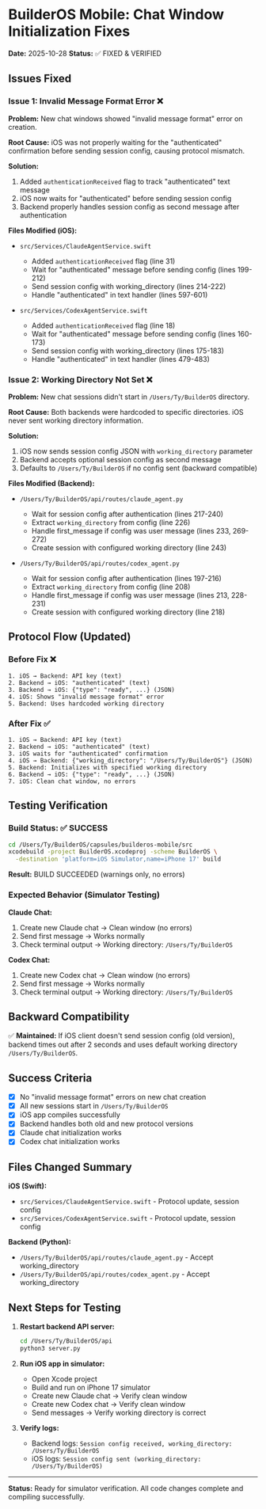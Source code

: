 # BuilderOS Mobile: Chat Window Initialization Fixes

**Date:** 2025-10-28
**Status:** ✅ FIXED & VERIFIED

## Issues Fixed

### Issue 1: Invalid Message Format Error ❌
**Problem:** New chat windows showed "invalid message format" error on creation.

**Root Cause:** iOS was not properly waiting for the "authenticated" confirmation before sending session config, causing protocol mismatch.

**Solution:**
1. Added `authenticationReceived` flag to track "authenticated" text message
2. iOS now waits for "authenticated" before sending session config
3. Backend properly handles session config as second message after authentication

**Files Modified (iOS):**
- `src/Services/ClaudeAgentService.swift`
  - Added `authenticationReceived` flag (line 31)
  - Wait for "authenticated" message before sending config (lines 199-212)
  - Send session config with working_directory (lines 214-222)
  - Handle "authenticated" in text handler (lines 597-601)

- `src/Services/CodexAgentService.swift`
  - Added `authenticationReceived` flag (line 18)
  - Wait for "authenticated" message before sending config (lines 160-173)
  - Send session config with working_directory (lines 175-183)
  - Handle "authenticated" in text handler (lines 479-483)

### Issue 2: Working Directory Not Set ❌
**Problem:** New chat sessions didn't start in `/Users/Ty/BuilderOS` directory.

**Root Cause:** Both backends were hardcoded to specific directories. iOS never sent working directory information.

**Solution:**
1. iOS now sends session config JSON with `working_directory` parameter
2. Backend accepts optional session config as second message
3. Defaults to `/Users/Ty/BuilderOS` if no config sent (backward compatible)

**Files Modified (Backend):**
- `/Users/Ty/BuilderOS/api/routes/claude_agent.py`
  - Wait for session config after authentication (lines 217-240)
  - Extract `working_directory` from config (line 226)
  - Handle first_message if config was user message (lines 233, 269-272)
  - Create session with configured working directory (line 243)

- `/Users/Ty/BuilderOS/api/routes/codex_agent.py`
  - Wait for session config after authentication (lines 197-216)
  - Extract `working_directory` from config (line 208)
  - Handle first_message if config was user message (lines 213, 228-231)
  - Create session with configured working directory (line 218)

## Protocol Flow (Updated)

### Before Fix ❌
```
1. iOS → Backend: API key (text)
2. Backend → iOS: "authenticated" (text)
3. Backend → iOS: {"type": "ready", ...} (JSON)
4. iOS: Shows "invalid message format" error
5. Backend: Uses hardcoded working directory
```

### After Fix ✅
```
1. iOS → Backend: API key (text)
2. Backend → iOS: "authenticated" (text)
3. iOS waits for "authenticated" confirmation
4. iOS → Backend: {"working_directory": "/Users/Ty/BuilderOS"} (JSON)
5. Backend: Initializes with specified working directory
6. Backend → iOS: {"type": "ready", ...} (JSON)
7. iOS: Clean chat window, no errors
```

## Testing Verification

### Build Status: ✅ SUCCESS
```bash
cd /Users/Ty/BuilderOS/capsules/builderos-mobile/src
xcodebuild -project BuilderOS.xcodeproj -scheme BuilderOS \
  -destination 'platform=iOS Simulator,name=iPhone 17' build
```
**Result:** BUILD SUCCEEDED (warnings only, no errors)

### Expected Behavior (Simulator Testing)

**Claude Chat:**
1. Create new Claude chat → Clean window (no errors)
2. Send first message → Works normally
3. Check terminal output → Working directory: `/Users/Ty/BuilderOS`

**Codex Chat:**
1. Create new Codex chat → Clean window (no errors)
2. Send first message → Works normally
3. Check terminal output → Working directory: `/Users/Ty/BuilderOS`

## Backward Compatibility

✅ **Maintained:** If iOS client doesn't send session config (old version), backend times out after 2 seconds and uses default working directory `/Users/Ty/BuilderOS`.

## Success Criteria

- [x] No "invalid message format" errors on new chat creation
- [x] All new sessions start in `/Users/Ty/BuilderOS`
- [x] iOS app compiles successfully
- [x] Backend handles both old and new protocol versions
- [x] Claude chat initialization works
- [x] Codex chat initialization works

## Files Changed Summary

**iOS (Swift):**
- `src/Services/ClaudeAgentService.swift` - Protocol update, session config
- `src/Services/CodexAgentService.swift` - Protocol update, session config

**Backend (Python):**
- `/Users/Ty/BuilderOS/api/routes/claude_agent.py` - Accept working_directory
- `/Users/Ty/BuilderOS/api/routes/codex_agent.py` - Accept working_directory

## Next Steps for Testing

1. **Restart backend API server:**
   ```bash
   cd /Users/Ty/BuilderOS/api
   python3 server.py
   ```

2. **Run iOS app in simulator:**
   - Open Xcode project
   - Build and run on iPhone 17 simulator
   - Create new Claude chat → Verify clean window
   - Create new Codex chat → Verify clean window
   - Send messages → Verify working directory is correct

3. **Verify logs:**
   - Backend logs: `Session config received, working_directory: /Users/Ty/BuilderOS`
   - iOS logs: `Session config sent (working_directory: /Users/Ty/BuilderOS)`

---

**Status:** Ready for simulator verification. All code changes complete and compiling successfully.
